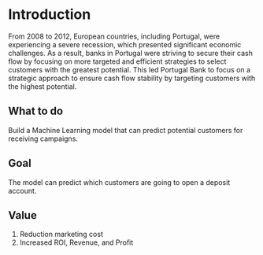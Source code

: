 # Introduction

From 2008 to 2012, European countries, including Portugal, were experiencing a severe recession, which presented significant economic challenges. As a result, banks in Portugal were striving to secure their cash flow by focusing on more targeted and efficient strategies to select customers with the greatest potential. This led Portugal Bank to focus on a strategic approach to ensure cash flow stability by targeting customers with the highest potential.

## What to do

Build a Machine Learning model that can predict potential customers for receiving campaigns.

## Goal

The model can predict which customers are going to open a deposit account.

## Value

1. Reduction marketing cost
2. Increased ROI, Revenue, and Profit
